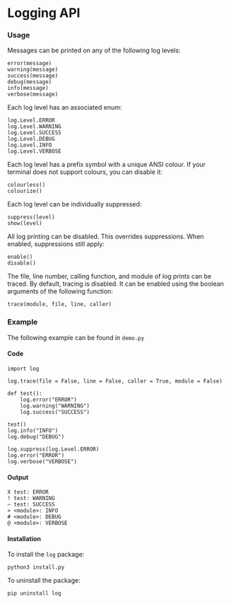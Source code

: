 # Logging API

### Usage

Messages can be printed on any of the following log levels:

```
error(message)
warning(message)
success(message)
debug(message)
info(message)
verbose(message)
```

Each log level has an associated enum:

```
log.Level.ERROR
log.Level.WARNING
log.Level.SUCCESS
log.Level.DEBUG
log.Level.INFO
log.Level.VERBOSE
```

Each log level has a prefix symbol with a unique ANSI colour.  If your terminal does not support colours, you can disable it:

```
colourless()
colourize()
```

Each log level can be individually suppressed:

```
suppress(level)
show(level)
```

All log printing can be disabled.  This overrides suppressions.  When enabled, suppressions still apply:

```
enable()
disable()
```

The file, line number, calling function, and module of log prints can be traced.
By default, tracing is disabled.  It can be enabled using the boolean arguments of the following function:

```
trace(module, file, line, caller)
```

### Example

The following example can be found in `demo.py`

#### Code

```
import log

log.trace(file = False, line = False, caller = True, module = False)

def test():
	log.error("ERROR")
	log.warning("WARNING")
	log.success("SUCCESS")

test()
log.info("INFO")
log.debug("DEBUG")

log.suppress(log.Level.ERROR)
log.error("ERROR")
log.verbose("VERBOSE")
```

#### Output

```
X test: ERROR
! test: WARNING
~ test: SUCCESS
> <module>: INFO
# <module>: DEBUG
@ <module>: VERBOSE
```

#### Installation

To install the `log` package:
```
python3 install.py
```

To uninstall the package:
```
pip uninstall log
```
